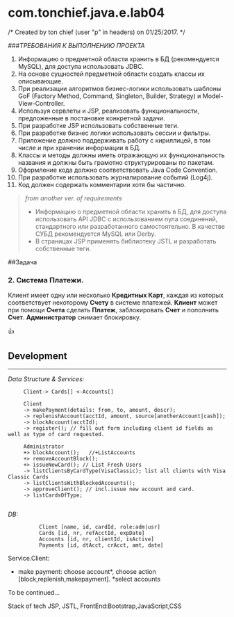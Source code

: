# com.tonchief.java.e.lab04
/* Created by ton chief (user "p" in headers) on 01/25/2017. */


###*ТРЕБОВАНИЯ К ВЫПОЛНЕНИЮ ПРОЕКТА*

1. Информацию о предметной области хранить в БД (рекомендуется MySQL), для доступа использовать JDBC.
2. На основе сущностей предметной области создать классы их описывающие.
3. При реализации алгоритмов бизнес-логики использовать шаблоны GoF (Factory Method, Command, Singleton, Builder, Strategy) и Model-View-Controller.
4. Используя сервлеты и JSP, реализовать функциональности, предложенные в постановке конкретной задачи.
5. При разработке JSP использовать собственные теги.
6. При разработке бизнес логики использовать сессии и фильтры.
7. Приложение должно поддерживать работу с кириллицей, в том числе и при хранении информации в БД.
8. Классы и методы должны иметь отражающую их функциональность названия и должны быть грамотно структурированы по пакетам.
9. Оформление кода должно соответствовать Java Code Convention.
10. При разработке использовать журналирование событий (Log4j).
11. Код должен содержать комментарии хотя бы частично.

> *from another ver. of requirements*
> * Информацию о предметной области хранить в БД, для доступа использовать API JDBC с использованием пула соединений, стандартного или разработанного самостоятельно. В качестве СУБД рекомендуется MySQL или Derby.
>*	В страницах JSP применять библиотеку JSTL и разработать собственные теги.

##Задача
### 2.	Система **Платежи**. ###
Клиент имеет одну или несколько **Кредитных Карт**, каждая из которых соответствует некоторому **Счету** в системе платежей.
**Клиент** может при помощи **Счета** сделать **Платеж**, заблокировать **Счет** и пополнить **Счет**.
**Администратор** снимает блокировку.



:+1:

## Development ##
-------------------
 *Data Structure & Services:*
```    
     Client-> Cards[] <-Accounts[]
     
     Client
     -> makePayment(details: from, to, amount, descr);
     -> replenishAccount(acctId, amount, source[anotherAccount|cash]);
     -> blockAccount(acctId);
     -> register(); // fill out form including client id fields as well as type of card requested.
     
     Administrator
     +> blockAccount();   //+ListAccounts
     +> removeAccountBlock(); 
     +> issueNewCard(); // List Fresh Users 
     -> listClientsByCardType(VisaClassic); list all clients with Visa Classic Cards
     -> listClientsWithBlockedAccounts();
     -> approveClient(); // incl.issue new account and card.
     -> listCardsOfType;
     

```
*DB:*
```    
          Client [name, id, cardId, role:adm|usr]
          Cards [id, nr, refAcctId, expDate]
          Accounts [id, nr, clientId, isActive]
          Payments [id, dtAcct, crAcct, amt, date]
```


Service.Client: 
 - make payment: choose account*, choose action [block,replenish,makepayment]. *select accounts

 



To be continued...


Stack of tech
JSP, JSTL, FrontEnd:Bootstrap,JavaScript,CSS